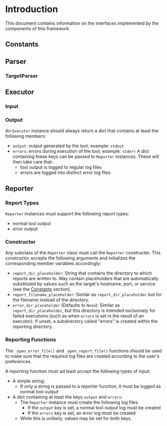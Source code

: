 # Introduction
This document contains information on the interfaces implemented by the components of this framework. 

## Constants

## Parser
### TargetParser
## Executor
### Input
### Output
An `Executor` instance should always return a dict that contains at least the following members:
* `output`: output generated by the tool; example: `stdout`
* `errors`: errors during execution of the tool; example: `stderr`
A dict containing these keys can be passed to `Reporter` instances. These will then take care that:
    * tool output is logged to regular log files
    * errors are logged into distinct error log files
## Reporter
### Report Types
`Reporter` instances must support the following report types:
* normal tool output
* error output

### Constructor
Any subclass of the `Reporter` class must call the `Reporter` constructer. This constructor accepts the following arguments and initializes the corresponding member variables accordingly: 
* `report_dir_placeholder`: String that contains the directory to which reports are written to. May contain placeholders that are automatically substituted by values such as the target's hostname, port, or service (see the [Constants](#constants) section). 
* `report_filename_placeholder`: Similar as `report_dir_placeholder` but for the filename instead of the directory.
* `error_dir_placeholder` (Defaults to `None`): Similar as `report_dir_placeholder`, but this directory is intended exclusively for failed executions (such as when `errors` is set in the result of an executor). If unset, a subdirectory called "errors" is created within the reporting directory. 

### Reporting Functions
The `_open_error_file()` and `_open_report_file()` functions should be used to make sure that the required log files are created according to the user's preferences.

A reporting function must ad least accept the following types of input:
* A simple string:
    * If only a string is passed to a reporter function, it must be logged as normal tool output
* A dict containing at least the keys `output` and `errors`:
    * The `Reporter` instance must create the following log files: 
        * If the `output` key is set, a normal tool output log must be created
        * If the `errors` key is set,  an error log must be created
    * While this is unlikely, values may be set for both keys.